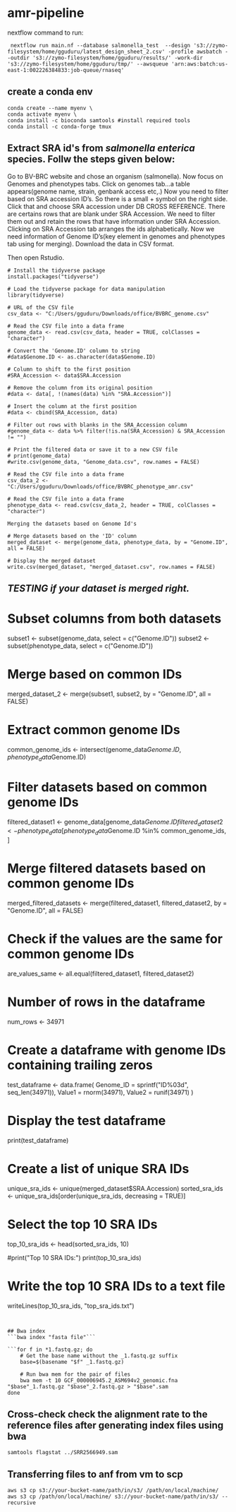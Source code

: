 # amr-pipeline
nextflow command to run:
```
 nextflow run main.nf --database salmonella_test  --design 's3://zymo-filesystem/home/gguduru/latest_design_sheet_2.csv' -profile awsbatch --outdir 's3://zymo-filesystem/home/gguduru/results/' -work-dir 's3://zymo-filesystem/home/gguduru/tmp/' --awsqueue 'arn:aws:batch:us-east-1:002226384833:job-queue/rnaseq'
```

## create a conda env

```
conda create --name myenv \
conda activate myenv \
conda install -c bioconda samtools #install required tools
conda install -c conda-forge tmux
```

## Extract SRA id's from _salmonella enterica_ species. Follw the steps given below:
Go to BV-BRC website and chose an organism (salmonella). 
Now focus on Genomes and phenotypes tabs. Click on genomes tab…a table appears(genome name, strain, genbank access etc,.)
Now you need to filter based on SRA accession ID’s. So there is a small + symbol on the right side. Click that and choose SRA accession under DB CROSS REFERENCE.
There are certains rows that are blank under SRA Accession. We need to filter them out and retain the rows that have information under SRA Accession. Clicking on SRA Accession tab arranges the ids alphabetically.
Now we need information of Genome ID’s(key element in genomes and phenotypes tab using for merging). Download the data in CSV format. 

Then open Rstudio.
```{r}
# Install the tidyverse package
install.packages("tidyverse")

# Load the tidyverse package for data manipulation
library(tidyverse)

# URL of the CSV file
csv_data <- "C:/Users/gguduru/Downloads/office/BVBRC_genome.csv"

# Read the CSV file into a data frame
genome_data <- read.csv(csv_data, header = TRUE, colClasses = "character")

# Convert the 'Genome.ID' column to string
#data$Genome.ID <- as.character(data$Genome.ID)

# Column to shift to the first position
#SRA_Accession <- data$SRA.Accession

# Remove the column from its original position
#data <- data[, !(names(data) %in% "SRA.Accession")]

# Insert the column at the first position
#data <- cbind(SRA_Accession, data)

# Filter out rows with blanks in the SRA_Accession column
#genome_data <- data %>% filter(!is.na(SRA_Accession) & SRA_Accession != "")

# Print the filtered data or save it to a new CSV file
# print(genome_data)
#write.csv(genome_data, "Genome_data.csv", row.names = FALSE)

# Read the CSV file into a data frame
csv_data_2 <- "C:/Users/gguduru/Downloads/office/BVBRC_phenotype_amr.csv"

# Read the CSV file into a data frame
phenotype_data <- read.csv(csv_data_2, header = TRUE, colClasses = "character")

Merging the datasets based on Genome Id's

# Merge datasets based on the 'ID' column
merged_dataset <- merge(genome_data, phenotype_data, by = "Genome.ID", all = FALSE)

# Display the merged dataset
write.csv(merged_dataset, "merged_dataset.csv", row.names = FALSE)
```

## *TESTING if your dataset is merged right.*
# Subset columns from both datasets
subset1 <- subset(genome_data, select = c("Genome.ID"))
subset2 <- subset(phenotype_data, select = c("Genome.ID"))

# Merge based on common IDs
merged_dataset_2 <- merge(subset1, subset2, by = "Genome.ID", all = FALSE)

# Extract common genome IDs
common_genome_ids <- intersect(genome_data$Genome.ID, phenotype_data$Genome.ID)

# Filter datasets based on common genome IDs
filtered_dataset1 <- genome_data[genome_data$Genome.ID %in% common_genome_ids, ]
filtered_dataset2 <- phenotype_data[phenotype_data$Genome.ID %in% common_genome_ids, ]

# Merge filtered datasets based on common genome IDs
merged_filtered_datasets <- merge(filtered_dataset1, filtered_dataset2, by = "Genome.ID", all = FALSE)

# Check if the values are the same for common genome IDs
are_values_same <- all.equal(filtered_dataset1, filtered_dataset2)

# Number of rows in the dataframe
num_rows <- 34971

# Create a dataframe with genome IDs containing trailing zeros
test_dataframe <- data.frame(
  Genome_ID = sprintf("ID%03d", seq_len(34971)),
  Value1 = rnorm(34971),
  Value2 = runif(34971)
)

# Display the test dataframe
print(test_dataframe)

# Create a list of unique SRA IDs
unique_sra_ids <- unique(merged_dataset$SRA.Accession)
sorted_sra_ids <- unique_sra_ids[order(unique_sra_ids, decreasing = TRUE)]

# Select the top 10 SRA IDs
top_10_sra_ids <- head(sorted_sra_ids, 10)

#print("Top 10 SRA IDs:")
print(top_10_sra_ids)

# Write the top 10 SRA IDs to a text file
writeLines(top_10_sra_ids, "top_sra_ids.txt")
```


## Bwa index
```bwa index "fasta file"```

```for f in *1.fastq.gz; do
    # Get the base name without the _1.fastq.gz suffix
    base=$(basename "$f" _1.fastq.gz)

    # Run bwa mem for the pair of files
    bwa mem -t 10 GCF_000006945.2_ASM694v2_genomic.fna "$base"_1.fastq.gz "$base"_2.fastq.gz > "$base".sam
done
```
## Cross-check check the alignment rate to the reference files after generating index files using bwa 
```samtools flagstat ../SRR2566949.sam```

## Transferring files to anf from vm to scp
```
aws s3 cp s3://your-bucket-name/path/in/s3/ /path/on/local/machine/
aws s3 cp /path/on/local/machine/ s3://your-bucket-name/path/in/s3/ --recursive
```
